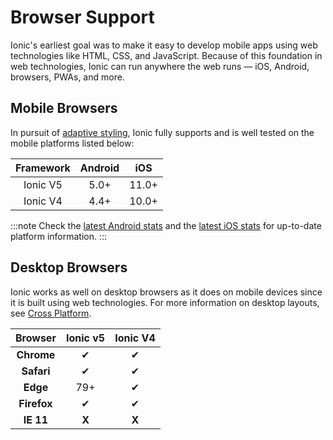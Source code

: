 # Browser Support

Ionic's earliest goal was to make it easy to develop mobile apps using web technologies like HTML, CSS, and JavaScript. Because of this foundation in web technologies, Ionic can run anywhere the web runs — iOS, Android, browsers, PWAs, and more.

## Mobile Browsers

In pursuit of [adaptive styling](../core-concepts/fundamentals.md#adaptive-styling), Ionic fully supports and is well tested on the mobile platforms listed below:

| Framework | Android |  iOS  |
| :-------: | :-----: | :---: |
| Ionic V5  |  5.0+   | 11.0+ |
| Ionic V4  |  4.4+   | 10.0+ |

:::note
Check the [latest Android stats](https://developer.android.com/about/dashboards/) and the [latest iOS stats](https://developer.apple.com/support/app-store/) for up-to-date platform information.
:::

## Desktop Browsers

Ionic works as well on desktop browsers as it does on mobile devices since it is built using web technologies. For more information on desktop layouts, see [Cross Platform](../core-concepts/cross-platform.md#desktop).

|   Browser   | Ionic v5 | Ionic V4 |
| :---------: | :------: | :------: |
| **Chrome**  |    ✔     |    ✔     |
| **Safari**  |    ✔     |    ✔     |
|  **Edge**   |   79+    |    ✔     |
| **Firefox** |    ✔     |    ✔     |
|  **IE 11**  |  **X**   |  **X**   |

